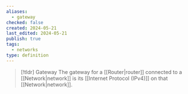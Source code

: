 ```yaml
---
aliases:
  - gateway
checked: false
created: 2024-05-21
last_edited: 2024-05-21
publish: true
tags:
  - networks
type: definition
---
```

>[!tldr] Gateway
>The gateway for a [[Router|router]] connected to a [[Network|network]] is its [[Internet Protocol (IPv4)]] on that [[Network|network]]. 

